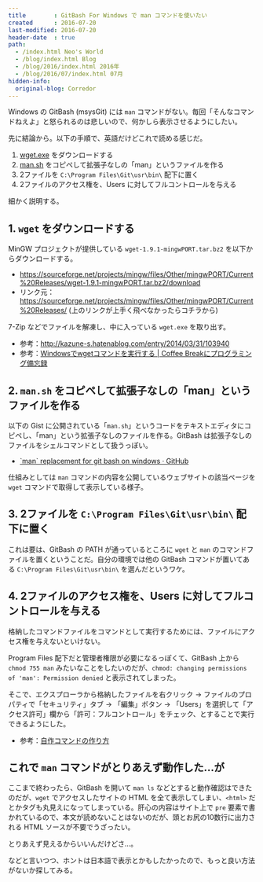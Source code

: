 ```yaml
---
title        : GitBash For Windows で man コマンドを使いたい
created      : 2016-07-20
last-modified: 2016-07-20
header-date  : true
path:
  - /index.html Neo's World
  - /blog/index.html Blog
  - /blog/2016/index.html 2016年
  - /blog/2016/07/index.html 07月
hidden-info:
  original-blog: Corredor
---
```


Windows の GitBash (msysGit) には `man` コマンドがない。毎回「そんなコマンドねえよ」と怒られるのは悲しいので、何かしら表示させるようにしたい。

先に結論から。以下の手順で、英語だけどこれで読める感じだ。

1. [wget.exe](https://sourceforge.net/projects/mingw/files/Other/mingwPORT/Current%20Releases/wget-1.9.1-mingwPORT.tar.bz2/download) をダウンロードする
2. [man.sh](https://gist.github.com/lkptrzk/3657247) をコピペして拡張子なしの「man」というファイルを作る
3. 2ファイルを `C:\Program Files\Git\usr\bin\` 配下に置く
4. 2ファイルのアクセス権を、Users に対してフルコントロールを与える

細かく説明する。

## 1. `wget` をダウンロードする

MinGW プロジェクトが提供している `wget-1.9.1-mingwPORT.tar.bz2` を以下からダウンロードする。

- <https://sourceforge.net/projects/mingw/files/Other/mingwPORT/Current%20Releases/wget-1.9.1-mingwPORT.tar.bz2/download>
- リンク元：<https://sourceforge.net/projects/mingw/files/Other/mingwPORT/Current%20Releases/> (上のリンクが上手く飛べなかったらコチラから)

7-Zip などでファイルを解凍し、中に入っている `wget.exe` を取り出す。

- 参考：<http://kazune-s.hatenablog.com/entry/2014/03/31/103940>
- 参考：[Windowsでwgetコマンドを実行する | Coffee Breakにプログラミング備忘録](http://to-developer.com/blog/?p=1266)

## 2. `man.sh` をコピペして拡張子なしの「man」というファイルを作る

以下の Gist に公開されている「`man.sh`」というコードをテキストエディタにコピペし、「man」という拡張子なしのファイルを作る。GitBash は拡張子なしのファイルをシェルコマンドとして扱うっぽい。

- [\`man\` replacement for git bash on windows · GitHub](https://gist.github.com/lkptrzk/3657247)

仕組みとしては `man` コマンドの内容を公開しているウェブサイトの該当ページを `wget` コマンドで取得して表示している様子。

## 3. 2ファイルを `C:\Program Files\Git\usr\bin\` 配下に置く

これは要は、GitBash の PATH が通っているところに `wget` と `man` のコマンドファイルを置くということだ。自分の環境では他の GitBash コマンドが置いてある `C:\Program Files\Git\usr\bin\` を選んだというワケ。

## 4. 2ファイルのアクセス権を、Users に対してフルコントロールを与える

格納したコマンドファイルをコマンドとして実行するためには、ファイルにアクセス権を与えないといけない。

Program Files 配下だと管理者権限が必要になるっぽくて、GitBash 上から `chmod 755 man` みたいなことをしたいのだが、`chmod: changing permissions of 'man': Permission denied` と表示されてしまった。

そこで、エクスプローラから格納したファイルを右クリック → ファイルのプロパティで「セキュリティ」タブ → 「編集」ボタン → 「Users」を選択して「アクセス許可」欄から「許可：フルコントロール」をチェック、とすることで実行できるようにした。

- 参考：[自作コマンドの作り方](http://qiita.com/b4b4r07/items/129f11c80aa34479b764)

## これで `man` コマンドがとりあえず動作した…が

ここまで終わったら、GitBash を開いて `man ls` などとすると動作確認はできたのだが、`wget` でアクセスしたサイトの HTML を全て表示してしまい、`<html>` だとかタグも丸見えになってしまっている。肝心の内容はサイト上で `pre` 要素で書かれているので、本文が読めないことはないのだが、頭とお尻の10数行に出力される HTML ソースが不要でうざったい。

とりあえず見えるからいいんだけどさ…。

などと言いつつ、ホントは日本語で表示とかもしたかったので、もっと良い方法がないか探してみる。
